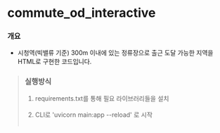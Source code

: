 # commute_od_interactive

### 개요
  - 시청역(빅밸류 기준) 300m 이내에 있는 정류장으로 출근 도달 가능한 지역을 HTML로 구현한 코드입니다.

> ### 실행방식
>1. requirements.txt를 통해 필요 라이브러리들을 설치 <br><br>
>2. CLI로  'uvicorn main:app --reload' 로 시작 <br><br>